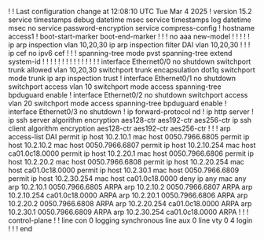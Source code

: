 
!
! Last configuration change at 12:08:10 UTC Tue Mar 4 2025
!
version 15.2
service timestamps debug datetime msec
service timestamps log datetime msec
no service password-encryption
service compress-config
!
hostname access1
!
boot-start-marker
boot-end-marker
!
!
!
no aaa new-model
!
!
!
!
!
ip arp inspection vlan 10,20,30
ip arp inspection filter DAI vlan  10,20,30
!
!
!
ip cef
no ipv6 cef
!
!
!
spanning-tree mode pvst
spanning-tree extend system-id
!
!
! 
!
!
!
!
!
!
!
!
!
!
!
!
interface Ethernet0/0
 no shutdown
 switchport trunk allowed vlan 10,20,30
 switchport trunk encapsulation dot1q
 switchport mode trunk
 ip arp inspection trust
!
interface Ethernet0/1
 no shutdown
 switchport access vlan 10
 switchport mode access
 spanning-tree bpduguard enable
!
interface Ethernet0/2
 no shutdown
 switchport access vlan 20
 switchport mode access
 spanning-tree bpduguard enable
!
interface Ethernet0/3
 no shutdown
!
ip forward-protocol nd
!
ip http server
!
ip ssh server algorithm encryption aes128-ctr aes192-ctr aes256-ctr
ip ssh client algorithm encryption aes128-ctr aes192-ctr aes256-ctr
!
!
!
arp access-list DAI
 permit ip host 10.2.10.1 mac host 0050.7966.6805 
 permit ip host 10.2.10.2 mac host 0050.7966.6807 
 permit ip host 10.2.10.254 mac host ca01.0c18.0000 
 permit ip host 10.2.20.1 mac host 0050.7966.6806 
 permit ip host 10.2.20.2 mac host 0050.7966.6808 
 permit ip host 10.2.20.254 mac host ca01.0c18.0000 
 permit ip host 10.2.30.1 mac host 0050.7966.6809 
 permit ip host 10.2.30.254 mac host ca01.0c18.0000 
 deny ip any mac any 
arp 10.2.10.1 0050.7966.6805 ARPA
arp 10.2.10.2 0050.7966.6807 ARPA
arp 10.2.10.254 ca01.0c18.0000 ARPA
arp 10.2.20.1 0050.7966.6806 ARPA
arp 10.2.20.2 0050.7966.6808 ARPA
arp 10.2.20.254 ca01.0c18.0000 ARPA
arp 10.2.30.1 0050.7966.6809 ARPA
arp 10.2.30.254 ca01.0c18.0000 ARPA
!
!
!
control-plane
!
!
line con 0
 logging synchronous
line aux 0
line vty 0 4
 login
!
!
!
end
